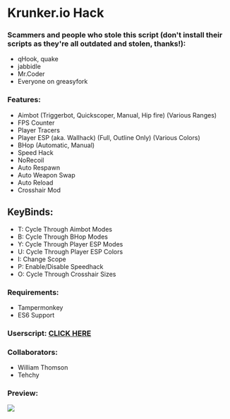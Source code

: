 # Krunker.io Hack
### Scammers and people who stole this script (don't install their scripts as they're all outdated and stolen, thanks!):
- qHook, quake
- jabbidle
- Mr.Coder
- Everyone on greasyfork

### Features:
- Aimbot (Triggerbot, Quickscoper, Manual, Hip fire) (Various Ranges)
- FPS Counter
- Player Tracers
- Player ESP (aka. Wallhack) (Full, Outline Only) (Various Colors)
- BHop (Automatic, Manual)
- Speed Hack
- NoRecoil
- Auto Respawn
- Auto Weapon Swap
- Auto Reload
- Crosshair Mod

## KeyBinds:
- T: Cycle Through Aimbot Modes
- B: Cycle Through BHop Modes
- Y: Cycle Through Player ESP Modes
- U: Cycle Through Player ESP Colors
- I: Change Scope
- P: Enable/Disable Speedhack
- O: Cycle Through Crosshair Sizes

### Requirements:
- Tampermonkey
- ES6 Support

### Userscript: [CLICK HERE](https://raw.githubusercontent.com/xF4b3r/krunker.io-hack/master/userscript.user.js)

### Collaborators:
- William Thomson
- Tehchy

### Preview:
![](https://i.imgur.com/bd1gjNS.png?raw=true)
